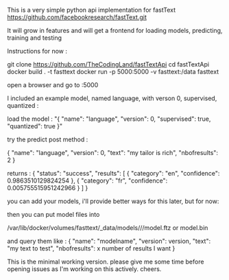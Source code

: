 This is a very simple python api implementation for fastText https://github.com/facebookresearch/fastText.git

It will grow in features and will get a frontend for loading models, predicting, training and testing



Instructions for now : 

  git clone https://github.com/TheCodingLand/fastTextApi
  cd fastTextApi
  docker build . -t fasttext
  docker run -p 5000:5000 -v fasttext:/data fasttext


open a browser and go to <dockerhost>:5000

I included an example model, named language, with verson 0, supervised, quantized :

load the model :
"{
  "name": "language",
  "version": 0,
  "supervised": true,
  "quantized": true
}"

try the predict post method :

{
  "name": "language",
  "version": 0,
  "text": "my tailor is rich",
  "nbofresults": 2
}

returns :
{
  "status": "success",
  "results": [
    {
      "category": "en",
      "confidence": 0.9863510129824254
    },
    {
      "category": "fr",
      "confidence": 0.005755515951242966
    }
  ]
}




you can add your models, i'll provide better ways for this later, but for now:

then you can put model files into 

/var/lib/docker/volumes/fasttext/_data/models/<modelname>/<modelversion>/model.ftz or model.bin

and query them like :
{
  "name": "modelname",
  "version": version,
  "text": "my text to test",
  "nbofresults": x number of results I want
}


This is the minimal working version. please give me some time before opening issues as I'm working on this actively. cheers.